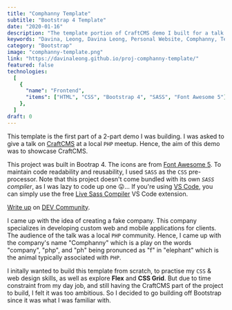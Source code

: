 ```yaml
---
title: "Comphanny Template"
subtitle: "Bootstrap 4 Template"
date: "2020-01-16"
description: "The template portion of CraftCMS demo I built for a talk."
keywords: "Davina, Leong, Davina Leong, Personal Website, Comphanny, Template, Comphanny Template, HTML, CSS, SASS, Font Awesome 5, Bootstrap 4"
category: "Bootstrap"
image: "comphanny-template.png"
link: "https://davinaleong.github.io/proj-comphanny-template/"
featured: false
technologies:
  [
    {
      "name": "Frontend",
      "items": ["HTML", "CSS", "Bootstrap 4", "SASS", "Font Awesome 5"],
    },
  ]
draft: 0
---
```


This template is the first part of a 2-part demo I was building. I was asked to give a talk on [CraftCMS](https://craftcms.com/) at a local `PHP` meetup. Hence, the aim of this demo was to showcase CraftCMS.

This project was built in Bootrap 4. The icons are from [Font Awesome 5](https://fontawesome.com/). To maintain code readability and reusability, I used `SASS` as the `CSS` pre-processor. Note that this project doesn't come bundled with its own _`SASS` compiler_, as I was lazy to code up one 😛... If you're using [VS Code](https://code.visualstudio.com/), you can simply use the free [Live Sass Compiler](https://marketplace.visualstudio.com/items?itemName=ritwickdey.live-sass) VS Code extension.

[Write up](https://dev.to/davinaleong/released-my-first-bootstrap-4-template-2b00) on [DEV Community](https://dev.to/).

I came up with the idea of creating a fake company. This company specializes in developing custom web and mobile applications for clients. The audience of the talk was a local `PHP` community. Hence, I came up with the company's name "Comphanny" which is a play on the words "company", "php", and "ph" being pronunced as "f" in "elephant" which is the animal typically associated with `PHP`.

I initally wanted to build this template from scratch, to practise my `CSS` & web design skills, as well as explore **Flex** and **CSS Grid**. But due to time constraint from my day job, and still having the CraftCMS part of the project to build, I felt it was too ambitious. So I decided to go building off Bootstrap since it was what I was familiar with.
